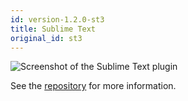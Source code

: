 ```yaml
---
id: version-1.2.0-st3
title: Sublime Text
original_id: st3
---
```


![Screenshot of the Sublime Text plugin](assets/plugins/st3.png)

See the [repository](https://github.com/errata-ai/SubVale) for more information.
